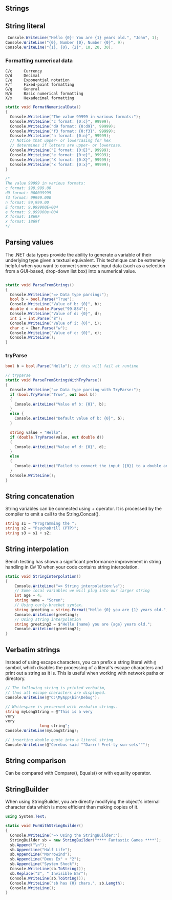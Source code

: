## Strings

## String literal

```c#
 Console.WriteLine("Hello {0}! You are {1} years old.", "John", 1);
Console.WriteLine("{0}, Number {0}, Number {0}", 9);
Console.WriteLine("{1}, {0}, {2}", 10, 20, 30);
```

### Formatting numerical data

```
C/c     Currency
D/d     Decimal
E/e     Exponential notation
F/f     Fixed-point formatting
G/g     General
N/n     Basic numerical formatting
X/x     Hexadecimal formatting
```

```c#
static void FormatNumericalData()
{
  Console.WriteLine("The value 99999 in various formats:");
  Console.WriteLine("c format: {0:c}", 99999);
  Console.WriteLine("d9 format: {0:d9}", 99999);
  Console.WriteLine("f3 format: {0:f3}", 99999);
  Console.WriteLine("n format: {0:n}", 99999);
  // Notice that upper- or lowercasing for hex
  // determines if letters are upper- or lowercase.
  Console.WriteLine("E format: {0:E}", 99999);
  Console.WriteLine("e format: {0:e}", 99999);
  Console.WriteLine("X format: {0:X}", 99999);
  Console.WriteLine("x format: {0:x}", 99999);
}

/*
The value 99999 in various formats:
c format: $99,999.00
d9 format: 000099999
f3 format: 99999.000
n format: 99,999.00
E format: 9.999900E+004
e format: 9.999900e+004
X format: 1869F
x format: 1869f
*/
```

## Parsing values

The .NET data types provide the ability to generate a variable of their underlying type given a textual equivalent. This technique can be extremely helpful when you want to convert some user input data (such as a selection from a GUI-based, drop-down list box) into a numerical value.

```c#

static void ParseFromStrings()
{
  Console.WriteLine("=> Data type parsing:");
  bool b = bool.Parse("True");
  Console.WriteLine("Value of b: {0}", b);
  double d = double.Parse("99.884");
  Console.WriteLine("Value of d: {0}", d);
  int i = int.Parse("8");
  Console.WriteLine("Value of i: {0}", i);
  char c = Char.Parse("w");
  Console.WriteLine("Value of c: {0}", c);
  Console.WriteLine();
}
```

### tryParse

```c#
bool b = bool.Parse("Hello"); // this will fail at runtime

// tryparse
static void ParseFromStringsWithTryParse()
{
  Console.WriteLine("=> Data type parsing with TryParse:");
  if (bool.TryParse("True", out bool b))
  {
    Console.WriteLine("Value of b: {0}", b);
  }
  else {
    Console.WriteLine("Default value of b: {0}", b);
  }

  string value = "Hello";
  if (double.TryParse(value, out double d))
  {
    Console.WriteLine("Value of d: {0}", d);
  }
  else
  {
    Console.WriteLine("Failed to convert the input ({0}) to a double and the variable was assigned the default {1}", value, d);
  }
  Console.WriteLine();
}
```

## String concatenation

String variables can be connected using + operator. It is processed by the compiler to emit a call to the String.Concat().

```c#
string s1 = "Programming the ";
string s2 = "PsychoDrill (PTP)";
string s3 = s1 + s2;
```

## String interpolation

Bench testing has shown a significant performance improvement in string handling in C# 10 when your code contains string interpolation.

```C#
static void StringInterpolation()
{
    Console.WriteLine("=> String interpolation:\a");
    // Some local variables we will plug into our larger string
    int age = 4;
    string name = "Soren";
    // Using curly-bracket syntax.
    string greeting = string.Format("Hello {0} you are {1} years old.", name, age);
    Console.WriteLine(greeting);
    // Using string interpolation
    string greeting2 = $"Hello {name} you are {age} years old.";
    Console.WriteLine(greeting2);
}
```

## Verbatim strings

Instead of using escape characters, you can prefix a string literal with `@` symbol, which disables the processing of a literal's escape characters and print out a string as it is. This is useful when working with network paths or directory.

```c#
// The following string is printed verbatim,
// thus all escape characters are displayed.
Console.WriteLine(@"C:\MyApp\bin\Debug");

// Whitespace is preserved with verbatim strings.
string myLongString = @"This is a very
very
very
               long string";
Console.WriteLine(myLongString);

// inserting double quote into a literal string
Console.WriteLine(@"Cerebus said ""Darrr! Pret-ty sun-sets""");
```

## String comparison

Can be compared with Compare(), Equals() or with equality operator.

## StringBuilder

When using StringBuilder, you are directly modifying the object's internal character data which is more efficient than making copies of it.

```c#
using System.Text;

static void FunWithStringBuilder()
{
  Console.WriteLine("=> Using the StringBuilder:");
  StringBuilder sb = new StringBuilder("**** Fantastic Games ****");
  sb.Append("\n");
  sb.AppendLine("Half Life");
  sb.AppendLine("Morrowind");
  sb.AppendLine("Deus Ex" + "2");
  sb.AppendLine("System Shock");
  Console.WriteLine(sb.ToString());
  sb.Replace("2", " Invisible War");
  Console.WriteLine(sb.ToString());
  Console.WriteLine("sb has {0} chars.", sb.Length);
  Console.WriteLine();
}
```
